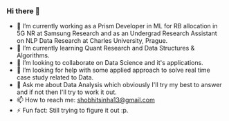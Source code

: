 ### Hi there 👋

- 🔭 I’m currently working as a Prism Developer in ML for RB allocation in 5G NR at Samsung Research and as an Undergrad Research Assistant on NLP Data Research at Charles University, Prague.
- 🌱 I’m currently learning Quant Research and Data Structures & Algorithms.
- 👯 I’m looking to collaborate on Data Science and it's applications. 
- 🤔 I’m looking for help with some applied approach to solve real time case study related to Data.
- 💬 Ask me about Data Analysis which obviously I'll try my best to answer and if not then I'll try to work it out.
- 📫 How to reach me: shobhitsinha13@gmail.com 
- ⚡ Fun fact: Still trying to figure it out :p.
